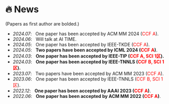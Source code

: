 # 🔥 News
(Papers as first author are bolded.)
- *2024.07*: &nbsp; One paper has been accepted by ACM MM 2024 (<font color="red" bgcolor=grey>CCF A</font>).
- *2024.06*: &nbsp; Will talk at AI TIME. 
- *2024.05*: &nbsp; One paper has been accepted by IEEE-TKDE (<font color="red" bgcolor=grey>CCF A</font>). 
- *2024.05*: &nbsp; **Two papers have been accepted by ICML 2024 (<font color="red" bgcolor=grey>CCF A</font>)**. 
- *2024.03*: &nbsp; **One paper has been accepted by IEEE-TIP (<font color="red" bgcolor=grey>CCF A, SCI 1区</font>).**
- *2024.03*: &nbsp; **One paper has been accepted by IEEE-TNNLS (<font color="red" bgcolor=grey>CCF B, SCI 1区</font>).**
- *2023.07*: &nbsp; Two papers have been accepted by ACM MM 2023 (<font color="red" bgcolor=grey>CCF A</font>).
- *2023.06*: &nbsp; One paper has been accepted by IEEE-TNNLS (<font color="red" bgcolor=grey>CCF B, SCI 1区</font>).
- *2022.12*: &nbsp; **One paper has been accepted by AAAI 2023 (<font color="red" bgcolor=grey>CCF A</font>)**.
- *2022.06*: &nbsp; **One paper has been accepted by ACM MM 2022 (<font color="red" bgcolor=grey>CCF A</font>)**.
